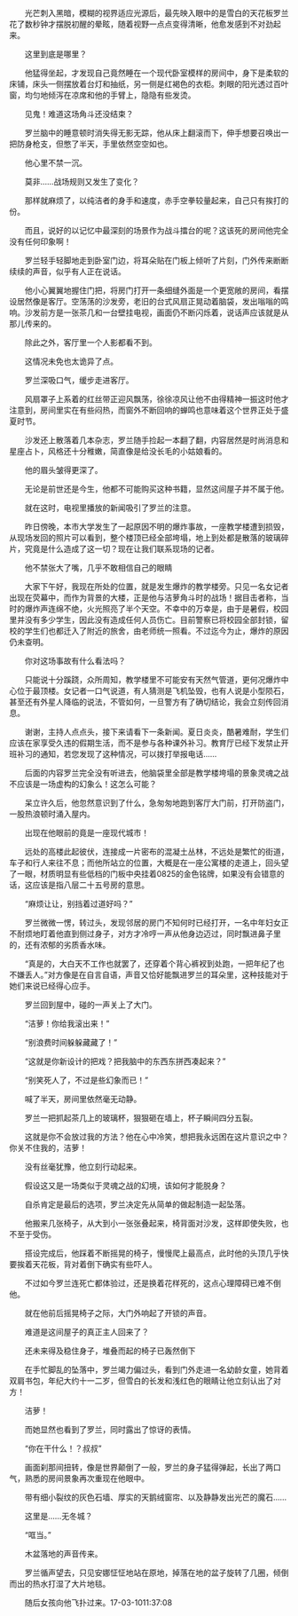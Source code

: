 　　光芒刺入黑暗，模糊的视界适应光源后，最先映入眼中的是雪白的天花板罗兰花了数秒钟才摆脱初醒的晕眩，随着视野一点点变得清晰，他愈发感到不对劲起来。

　　这里到底是哪里？

　　他猛得坐起，才发现自己竟然睡在一个现代卧室模样的房间中，身下是柔软的床铺，床头一侧摆放着台灯和抽纸，另一侧是红褐色的衣柜。刺眼的阳光透过百叶窗，均匀地倾泻在凉席和他的手臂上，隐隐有些发烫。

　　见鬼！难道这场角斗还没结束？

　　罗兰脑中的睡意顿时消失得无影无踪，他从床上翻滚而下，伸手想要召唤出一把防身枪支，但憋了半天，手里依然空空如也。

　　他心里不禁一沉。

　　莫非……战场规则又发生了变化？

　　那样就麻烦了，以纯洁者的身手和速度，赤手空拳较量起来，自己只有挨打的份。

　　而且，说好的以记忆中最深刻的场景作为战斗擂台的呢？这该死的房间他完全没有任何印象啊！

　　罗兰轻手轻脚地走到卧室门边，将耳朵贴在门板上倾听了片刻，门外传来断断续续的声音，似乎有人正在说话。

　　他小心翼翼地握住门把，将房门打开一条细缝外面是一个更宽敞的房间，看摆设居然像是客厅。空荡荡的沙发旁，老旧的台式风扇正晃动着脑袋，发出嗡嗡的鸣响。沙发前方是一张茶几和一台壁挂电视，画面仍不断闪烁着，说话声应该就是从那儿传来的。

　　除此之外，客厅里一个人影都看不到。

　　这情况未免也太诡异了点。

　　罗兰深吸口气，缓步走进客厅。

　　风扇罩子上系着的红丝带正迎风飘荡，徐徐凉风让他不由得精神一振这时他才注意到，房间里实在有些闷热，而窗外不断回响的蝉鸣也意味着这个世界正处于盛夏时节。

　　沙发还上散落着几本杂志，罗兰随手捡起一本翻了翻，内容居然是时尚消息和星座占卜，风格还十分稚嫩，简直像是给没长毛的小姑娘看的。

　　他的眉头皱得更深了。

　　无论是前世还是今生，他都不可能购买这种书籍，显然这间屋子并不属于他。

　　就在这时，电视里播放的新闻吸引了罗兰的注意。

　　昨日傍晚，本市大学发生了一起原因不明的爆炸事故，一座教学楼遭到损毁，从现场发回的照片可以看到，整个楼顶已经全部垮塌，地上到处都是散落的玻璃碎片，究竟是什么造成了这一切？现在让我们联系现场的记者。

　　他不禁张大了嘴，几乎不敢相信自己的眼睛

　　大家下午好，我现在所处的位置，就是发生爆炸的教学楼旁。只见一名女记者出现在荧幕中，而作为背景的大楼，正是他与洁萝角斗时的战场！据目击者称，当时的爆炸声连绵不绝，火光照亮了半个天空。不幸中的万幸是，由于是暑假，校园里并没有多少学生，因此没有造成任何人员伤亡。目前警察已将校园全部封锁，留校的学生们也都迁入了附近的旅舍，由老师统一照看。不过迄今为止，爆炸的原因仍未查明。

　　你对这场事故有什么看法吗？

　　只能说十分蹊跷，众所周知，教学楼里不可能安有天然气管道，更何况爆炸中心位于最顶楼。女记者一口气说道，有人猜测是飞机坠毁，也有人说是小型陨石，甚至还有外星人降临的说法，不管如何，一旦警方有了确切结论，我会立刻传回消息。

　　谢谢，主持人点点头，接下来请看下一条新闻。夏日炎炎，酷暑难耐，学生们应该在家享受久违的假期生活，而不是参与各种课外补习。教育厅已经下发禁止开班补习的通知，若您发现了这种情况，可以拨打举报电话……

　　后面的内容罗兰完全没有听进去，他脑袋里全部是教学楼垮塌的景象灵魂之战不应该是一场虚构的幻象么！这怎么可能？

　　呆立许久后，他忽然意识到了什么，急匆匆地跑到客厅大门前，打开防盗门，一股热浪顿时涌入屋内。

　　出现在他眼前的竟是一座现代城市！

　　远处的高楼此起彼伏，连接成一片密布的混凝土丛林，不远处是繁忙的街道，车子和行人来往不息；而他所站立的位置，大概是在一座公寓楼的走道上，回头望了一眼，材质明显有些低档的门板中央挂着0825的金色铭牌，如果没有会错意的话，这应该是指八层二十五号房的意思。

　　“麻烦让让，别挡着过道好吗？”

　　罗兰微微一愣，转过头，发现邻居的房门不知何时已经打开，一名中年妇女正不耐烦地盯着他直到侧过身子，对方才冷哼一声从他身边迈过，同时飘进鼻子里的，还有浓郁的劣质香水味。

　　“真是的，大白天不工作也就罢了，还穿着个背心裤衩到处跑，一把年纪了也不嫌丢人。”对方像是在自言自语，声音又恰好能飘进罗兰的耳朵里，这种技能对于她们来说已经得心应手。

　　罗兰回到屋中，碰的一声关上了大门。

　　“洁萝！你给我滚出来！”

　　“别浪费时间躲躲藏藏了！”

　　“这就是你新设计的把戏？把我脑中的东西东拼西凑起来？”

　　“别笑死人了，不过是些幻象而已！”

　　喊了半天，房间里依然毫无动静。

　　罗兰一把抓起茶几上的玻璃杯，狠狠砸在墙上，杯子瞬间四分五裂。

　　这就是你不会放过我的方法？他在心中冷笑，想把我永远困在这片意识之中？你关不住我的，洁萝！

　　没有丝毫犹豫，他立刻行动起来。

　　假设这又是一场类似于灵魂之战的幻境，该如何才能脱身？

　　自杀肯定是最后的选项，罗兰决定先从简单的做起制造一起坠落。

　　他搬来几张椅子，从大到小一张张叠起来，椅背面对沙发，这样即使失败，也不至于受伤。

　　搭设完成后，他踩着不断摇晃的椅子，慢慢爬上最高点，此时他的头顶几乎快要挨着天花板，背对着倒下确实有些吓人。

　　不过如今罗兰连死亡都体验过，还是换着花样死的，这点心理障碍已难不倒他。

　　就在他前后摇晃椅子之际，大门外响起了开锁的声音。

　　难道是这间屋子的真正主人回来了？

　　还未来得及稳住身子，堆叠而起的椅子已轰然倒下

　　在手忙脚乱的坠落中，罗兰竭力偏过头，看到门外走进一名幼龄女童，她背着双肩书包，年纪大约十一二岁，但雪白的长发和浅红色的眼睛让他立刻认出了对方！

　　洁萝！

　　而她显然也看到了罗兰，同时露出了惊讶的表情。

　　“你在干什么！？叔叔”

　　画面刹那间扭转，像是世界颠倒了一般，罗兰的身子猛得弹起，长出了两口气，熟悉的房间景象再次重现在他眼中。

　　带有细小裂纹的灰色石墙、厚实的天鹅绒窗帘、以及静静发出光芒的魔石……

　　这里是……无冬城？

　　“哐当。”

　　木盆落地的声音传来。

　　罗兰循声望去，只见安娜怔怔地站在原地，掉落在地的盆子旋转了几圈，倾倒而出的热水打湿了大片地毯。

　　随后女孩向他飞扑过来。17-03-1011:37:08
